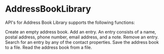 AddressBookLibrary
==================

API's for Address Book Library supports the following functions:

Create an empty address book.
Add an entry.  An entry consists of a name, postal address, phone number, email address, and a note.
Remove an entry.
Search for an entry by any of the contact properties.
Save the address book to a file.
Read the address book from a file.

